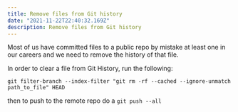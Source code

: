 ```yaml
---
title: Remove files from Git history
date: "2021-11-22T22:40:32.169Z"
description: Remove files from Git history
---
```

Most of us have committed files to a public repo by mistake at least one in our careers and we need to remove the history of that file.


In order to clear a file from Git History, run the following:
```
git filter-branch --index-filter "git rm -rf --cached --ignore-unmatch path_to_file" HEAD
```

then to push to the remote repo do a `git push --all`